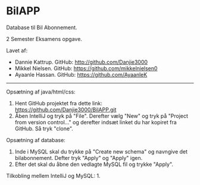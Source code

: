 # BilAPP

Database til Bil Abonnement. 

2 Semester Eksamens opgave. 

Lavet af:
- Dannie Kattrup. GitHub: http://github.com/Danjie3000
- Mikkel Nielsen. GitHub: https://github.com/mikkelnielsen0
- Ayaanle Hassan. GitHub: https://github.com/AyaanleK
___________________________________________________________________

Opsætning af java/html/css:
1. Hent GitHub projektet fra dette link: https://github.com/Danjie3000/BilAPP.git
2. Åben IntelliJ og tryk på "File". Derefter vælg "New" og tryk på "Project from version control..." og derefter indsæt linket du har kopiret fra GitHub.
Så tryk "clone".

Opsætning af database:
1. Inde i MySQL skal du trykke på "Create new schema" og navngive det bilabonnement. Defter tryk "Apply" og "Apply" igen. 
2. Efter det skal du åbne den vedlagte MySQL fil og trykke "Apply".

Tilkobling mellem IntelliJ og MySQL:
1. 
